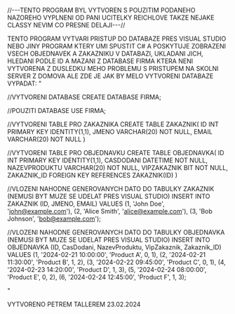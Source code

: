 //---TENTO PROGRAM BYL VYTVOREN S POUZITIM PODANEHO NAZOREHO VYPLNENI OD PANI UCITELKY REICHLOVE TAKZE NEJAKE CLASSY NEVIM CO PRESNE DELAJI---//

TENTO PROGRAM VYTVARI PRISTUP DO DATABAZE PRES VISUAL STUDIO NEBO JINY PROGRAM KTERY UMI SPUSTIT C#
A POSKYTUJE ZOBRAZENI VSECH OBJEDNAVEK A ZAKAZNIKU V DATABAZI, UKLADANI JICH, HLEDANI PODLE ID A MAZANI Z DATABASE FIRMA KTERA NENI VYTVORENA 
Z DUSLEDKU MEHO PROBLEMU S PRISTUPEM NA SKOLNI SERVER Z DOMOVA ALE ZDE JE JAK BY MELO VYTVORENI DATABAZE VYPADAT:
"

//VYTVORENI DATABASE
CREATE DATABASE FIRMA;

//POUZITI DATABASE
USE FIRMA;

//VYTVORENI TABLE PRO ZAKAZNIKA
CREATE TABLE ZAKAZNIK(
    ID INT PRIMARY KEY IDENTITY(1,1),
    JMENO VARCHAR(20) NOT NULL,
    EMAIL VARCHAR(20) NOT NULL
)

//VYTVORENI TABLE PRO OBJEDNAVKU
CREATE TABLE OBJEDNAVKA(
    ID INT PRIMARY KEY IDENTITY(1,1),
    CASDODANI DATETIME NOT NULL,
    NAZEVPRODUKTU VARCHAR(20) NOT NULL,
    VIPZAKAZNIK BIT NOT NULL,
    ZAKAZNIK_ID FOREIGN KEY REFERENCES ZAKAZNIK(ID)
)

//VLOZENI NAHODNE GENEROVANYCH DATO DO TABULKY ZAKAZNIK (NEMUSI BYT MUZE SE UDELAT PRES VISUAL STUDIO)
INSERT INTO ZAKAZNIK (ID, JMENO, EMAIL) VALUES
(1, 'John Doe', 'john@example.com'),
(2, 'Alice Smith', 'alice@example.com'),
(3, 'Bob Johnson', 'bob@example.com');

//VLOZENI NAHODNE GENEROVANYCH DATO DO TABULKY OBJEDNAVKA (NEMUSI BYT MUZE SE UDELAT PRES VISUAL STUDIO)
INSERT INTO OBJEDNAVKA (ID, CasDodani, NazevProduktu, VipZakaznik, Zakaznik_ID) VALUES
(1, '2024-02-21 10:00:00', 'Product A', 0, 1),
(2, '2024-02-21 11:30:00', 'Product B', 1, 2),
(3, '2024-02-22 09:45:00', 'Product C', 0, 1),
(4, '2024-02-23 14:20:00', 'Product D', 1, 3),
(5, '2024-02-24 08:00:00', 'Product E', 0, 2),
(6, '2024-02-24 12:45:00', 'Product F', 1, 3);

"

VYTVORENO PETREM TALLEREM 23.02.2024